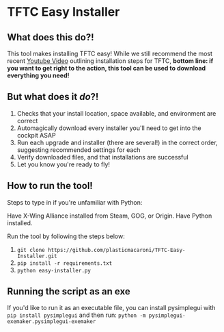 # TFTC Easy Installer

## What does this do?!
This tool makes installing TFTC easy! While we still recommend the most recent [Youtube Video](https://www.youtube.com/watch?v=qui9X4gjVtc) outlining installation steps for TFTC, **bottom line: if you want to get right to the action, this tool can be used to download everything you need!**

## But what does it *do*?!
1. Checks that your install location, space available, and environment are correct
2. Automagically download every installer you'll need to get into the cockpit ASAP
3. Run each upgrade and installer (there are several!) in the correct order, suggesting recommended settings for each
4. Verify downloaded files, and that installations are successful
5. Let you know you're ready to fly!

## How to run the tool!
Steps to type in if you're unfamiliar with Python:

Have X-Wing Alliance installed from Steam, GOG, or Origin. Have Python installed.

Run the tool by following the steps below:
1. ```git clone https://github.com/plasticmacaroni/TFTC-Easy-Installer.git```
2. ```pip install -r requirements.txt```
3. ```python easy-installer.py```

## Running the script as an exe
If you'd like to run it as an executable file, you can install pysimplegui with `pip install pysimplegui` and then run:
`python -m pysimplegui-exemaker.pysimplegui-exemaker`
